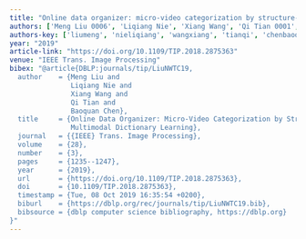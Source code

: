 ```yaml
---
title: "Online data organizer: micro-video categorization by structure-guided multimodal dictionary learning"
authors: ['Meng Liu 0006', 'Liqiang Nie', 'Xiang Wang', 'Qi Tian 0001', 'Baoquan Chen']
authors-key: ['liumeng', 'nieliqiang', 'wangxiang', 'tianqi', 'chenbaoquan']
year: "2019"
article-link: "https://doi.org/10.1109/TIP.2018.2875363"
venue: "IEEE Trans. Image Processing"
bibex: "@article{DBLP:journals/tip/LiuNWTC19,
  author    = {Meng Liu and
               Liqiang Nie and
               Xiang Wang and
               Qi Tian and
               Baoquan Chen},
  title     = {Online Data Organizer: Micro-Video Categorization by Structure-Guided
               Multimodal Dictionary Learning},
  journal   = {{IEEE} Trans. Image Processing},
  volume    = {28},
  number    = {3},
  pages     = {1235--1247},
  year      = {2019},
  url       = {https://doi.org/10.1109/TIP.2018.2875363},
  doi       = {10.1109/TIP.2018.2875363},
  timestamp = {Tue, 08 Oct 2019 16:35:54 +0200},
  biburl    = {https://dblp.org/rec/journals/tip/LiuNWTC19.bib},
  bibsource = {dblp computer science bibliography, https://dblp.org}
}"
---
```

